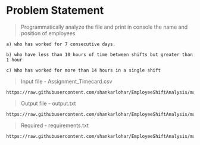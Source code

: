 # Problem Statement

> Programmatically analyze the file and print in console the name and position of employees 

    a) who has worked for 7 consecutive days.

    b) who have less than 10 hours of time between shifts but greater than 1 hour

    c) Who has worked for more than 14 hours in a single shift

> Input file - Assignment_Timecard.csv

    https://raw.githubusercontent.com/shankarlohar/EmployeeShiftAnalysis/main/Assignment_Timecard.csv

> Output file - output.txt

    https://raw.githubusercontent.com/shankarlohar/EmployeeShiftAnalysis/main/output.txt

> Required - requirements.txt

    https://raw.githubusercontent.com/shankarlohar/EmployeeShiftAnalysis/main/requirements.txt
